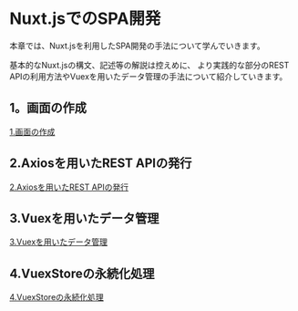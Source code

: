# Nuxt.jsでのSPA開発

本章では、Nuxt.jsを利用したSPA開発の手法について学んでいきます。

基本的なNuxt.jsの構文、記述等の解説は控えめに、
より実践的な部分のREST APIの利用方法やVuexを用いたデータ管理の手法について紹介していきます。

## 1。画面の作成

[1.画面の作成](./1.views)

## 2.Axiosを用いたREST APIの発行

[2.Axiosを用いたREST APIの発行](./2.axios)

## 3.Vuexを用いたデータ管理

[3.Vuexを用いたデータ管理](./3.vuex)

## 4.VuexStoreの永続化処理

[4.VuexStoreの永続化処理](./4.vuex-persistent-state)



